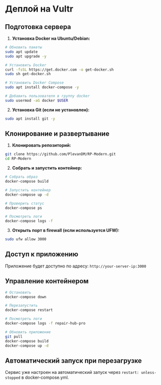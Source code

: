 # Деплой на Vultr

## Подготовка сервера

1. **Установка Docker на Ubuntu/Debian:**
```bash
# Обновить пакеты
sudo apt update
sudo apt upgrade -y

# Установить Docker
curl -fsSL https://get.docker.com -o get-docker.sh
sudo sh get-docker.sh

# Установить Docker Compose
sudo apt install docker-compose -y

# Добавить пользователя в группу docker
sudo usermod -aG docker $USER
```

2. **Установка Git (если не установлен):**
```bash
sudo apt install git -y
```

## Клонирование и развертывание

1. **Клонировать репозиторий:**
```bash
git clone https://github.com/PlevanDM/RP-Modern.git
cd RP-Modern
```

2. **Собрать и запустить контейнер:**
```bash
# Собрать образ
docker-compose build

# Запустить контейнер
docker-compose up -d

# Проверить статус
docker-compose ps

# Посмотреть логи
docker-compose logs -f
```

3. **Открыть порт в firewall (если используется UFW):**
```bash
sudo ufw allow 3000
```

## Доступ к приложению

Приложение будет доступно по адресу: `http://your-server-ip:3000`

## Управление контейнером

```bash
# Остановить
docker-compose down

# Перезапустить
docker-compose restart

# Посмотреть логи
docker-compose logs -f repair-hub-pro

# Обновить приложение
git pull
docker-compose build
docker-compose up -d
```

## Автоматический запуск при перезагрузке

Сервис уже настроен на автоматический запуск через `restart: unless-stopped` в docker-compose.yml.
